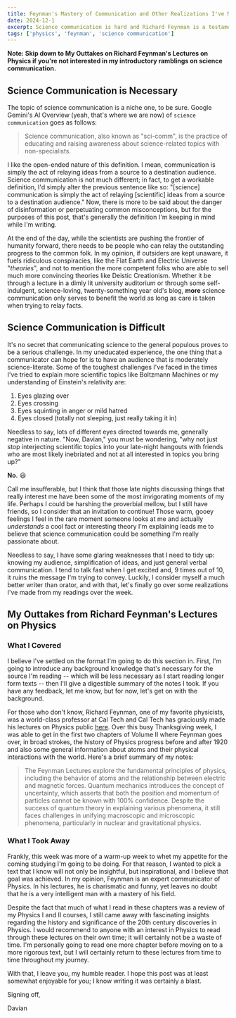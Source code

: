 ```yaml
---
title: Feynman's Mastery of Communication and Other Realizations I've Made Over the Week
date: 2024-12-1
excerpt: Science communication is hard and Richard Feynman is a testament to great sci-comm.
tags: ['physics', 'feynman', 'science communication']
---
```


**Note: Skip down to My Outtakes on Richard Feynman's Lectures on Physics if you're not interested in my introductory ramblings on science communication.**

## Science Communication is Necessary
The topic of science communication is a niche one, to be sure. Google Gemini's AI Overview (yeah, that's where we are now) of `science communication` goes as follows:

> Science communication, also known as "sci-comm", is the practice of educating and raising awareness about science-related topics with non-specialists.

I like the open-ended nature of this definition. I mean, communication is simply the act of relaying ideas from a source to a destination audience. Science communication is not much different; in fact, to get a workable definition, I'd simply alter the previous sentence like so: "[science] communication is simply the act of relaying [scientific] ideas from a source to a destination audience." Now, there is more to be said about the danger of disinformation or perpetuating common misconceptions, but for the purposes of this post, that's generally the definition I'm keeping in mind while I'm writing. 

At the end of the day, while the scientists are pushing the frontier of humanity forward, there needs to be people who can relay the outstanding progress to the common folk. In my opinion, if outsiders are kept unaware, it fuels ridiculous conspiracies, like the Flat Earth and Electric Universe "*theories*", and not to mention the more competent folks who are able to sell much more convincing theories like Deistic Creationism. Whether it be through a lecture in a dimly lit university auditorium or through some self-indulgent, science-loving, twenty-something year old's blog, **more** science communication only serves to benefit the world as long as care is taken when trying to relay facts.

## Science Communication is Difficult
It's no secret that communicating science to the general populous proves to be a serious challenge. In my uneducated experience, the one thing that a communicator can hope for is to have an audience that is moderately science-literate. Some of the toughest challenges I've faced in the times I've tried to explain more scientific topics like Boltzmann Machines or my understanding of Einstein's relativity are:
1. Eyes glazing over
2. Eyes crossing
3. Eyes squinting in anger or mild hatred
4. Eyes closed (totally not sleeping, just really taking it in)

Needless to say, lots of different eyes directed towards me, generally negative in nature. "Now, Davian," you must be wondering, "why not just stop interjecting scientific topics into your late-night hangouts with friends who are most likely inebriated and not at all interested in topics you bring up?"

**No.** 😃

Call me insufferable, but I think that those late nights discussing things that really interest me have been some of the most invigorating moments of my life. Perhaps I could be harshing the proverbial mellow, but I still have friends, so I consider that an invitation to continue! Those warm, gooey feelings I feel in the rare moment someone looks at me and actually *understands* a cool fact or interesting theory I'm explaining leads me to believe that science communication could be something I'm really passionate about.

Needless to say, I have some glaring weaknesses that I need to tidy up: knowing my audience, simplification of ideas, and just general verbal communication. I tend to talk fast when I get excited and, 9 times out of 10, it ruins the message I'm trying to convey. Luckily, I consider myself a much better writer than orator, and with that, let's finally go over some realizations I've made from my readings over the week.

## My Outtakes from Richard Feynman's Lectures on Physics
### What I Covered
I believe I've settled on the format I'm going to do this section in. First, I'm going to introduce any background knowledge that's necessary for the source I'm reading -- which will be less necessary as I start reading longer form texts -- then I'll give a digestible summary of the notes I took. If you have any feedback, let me know, but for now, let's get on with the background.

For those who don't know, Richard Feynman, one of my favorite physicists, was a world-class professor at Cal Tech and Cal Tech has graciously made his lectures on Physics public [here](https://www.feynmanlectures.caltech.edu/info/). Over this busy Thanksgiving week, I was able to get in the first two chapters of Volume II where Feynman goes over, in broad strokes, the history of Physics progress before and after 1920 and also some general information about atoms and their physical interactions with the world. Here's a brief summary of my notes:

> The Feynman Lectures explore the fundamental principles of physics, including the behavior of atoms and the relationship between electric and magnetic forces. Quantum mechanics introduces the concept of uncertainty, which asserts that both the position and momentum of particles cannot be known with 100% confidence. Despite the success of quantum theory in explaining various phenomena, it still faces challenges in unifying macroscopic and microscopic phenomena, particularly in nuclear and gravitational physics.

### What I Took Away
Frankly, this week was more of a warm-up week to whet my appetite for the coming studying I'm going to be doing. For that reason, I wanted to pick a text that I know will not only be insightful, but inspirational, and I believe that goal was achieved. In my opinion, Feynman is an expert communicator of Physics. In his lectures, he is charismatic and funny, yet leaves no doubt that he is a very intelligent man with a mastery of his field.

Despite the fact that much of what I read in these chapters was a review of my Physics I and II courses, I still came away with fascinating insights regarding the history and significance of the 20th century discoveries in Physics. I would recommend to anyone with an interest in Physics to read through these lectures on their own time; it will certainly not be a waste of time. I'm personally going to read one more chapter before moving on to a more rigorous text, but I will certainly return to these lectures from time to time throughout my journey.

With that, I leave you, my humble reader. I hope this post was at least somewhat enjoyable for you; I know writing it was certainly a blast.

Signing off,

Davian